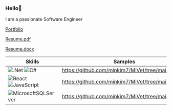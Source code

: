 ### Hello👋
I am a passionate Software Engineer

 [Portfolio](https://minkim7.netlify.app/)
 
 [Resume.pdf](https://drive.google.com/file/d/19Kia6-vbwzwc8SkPLHbE71bbRIH24Pnb/view?usp=share_link)
 
 [Resume.docx](https://docs.google.com/document/d/1r4_088__J2oipbQAD01XhF_gu58HyzWZ/edit?usp=share_link&ouid=102625237965844126010&rtpof=true&sd=true)

| Skills | Samples | 
| ------ | ------- |
| ![.Net](https://img.shields.io/badge/.NET-5C2D91?style=for-the-badge&logo=.net&logoColor=white) ![C#](https://img.shields.io/badge/c%23-%23239120.svg?style=for-the-badge&logo=c-sharp&logoColor=white)| https://github.com/minkim7/MiVet/tree/main/dotnet | 
| ![React](https://img.shields.io/badge/react-%2320232a.svg?style=for-the-badge&logo=react&logoColor=%2361DAFB) ![JavaScript](https://img.shields.io/badge/javascript-%23323330.svg?style=for-the-badge&logo=javascript&logoColor=%23F7DF1E)| https://github.com/minkim7/MiVet/tree/main/react  | 
| ![MicrosoftSQLServer](https://img.shields.io/badge/Microsoft%20SQL%20Sever-CC2927?style=for-the-badge&logo=microsoft%20sql%20server&logoColor=white) | https://github.com/minkim7/MiVet/tree/main/sql | 



<!--
**minkim7/minkim7** is a ✨ _special_ ✨ repository because its `README.md` (this file) appears on your GitHub profile.

Here are some ideas to get you started:

- 🔭 I’m currently working on ...
- 🌱 I’m currently learning ...
- 👯 I’m looking to collaborate on ...
- 🤔 I’m looking for help with ...
- 💬 Ask me about ...
- 📫 How to reach me: ...
- 😄 Pronouns: ...
- ⚡ Fun fact: ...
-->
